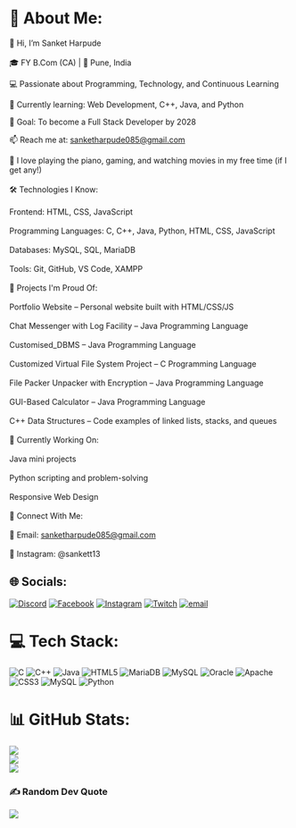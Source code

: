 # 💫 About Me:
👋 Hi, I’m Sanket Harpude<br><br>🎓 FY B.Com (CA) | 📍 Pune, India

💻 Passionate about Programming, Technology, and Continuous Learning

🔭 Currently learning: Web Development, C++, Java, and Python

🎯 Goal: To become a Full Stack Developer by 2028

📫 Reach me at: sanketharpude085@gmail.com

🎹 I love playing the piano, gaming, and watching movies in my free time (if I get any!)<br><br>🛠️ Technologies I Know:<br><br>Frontend: HTML, CSS, JavaScript<br><br>Programming Languages: C, C++, Java, Python, HTML, CSS, JavaScript<br><br>Databases: MySQL, SQL, MariaDB<br><br>Tools: Git, GitHub, VS Code, XAMPP<br><br>📌 Projects I'm Proud Of:<br><br>Portfolio Website – Personal website built with HTML/CSS/JS<br><br>Chat Messenger with Log Facility – Java Programming Language<br><br>Customised_DBMS – Java Programming Language<br><br>Customized Virtual File System Project – C Programming Language<br><br>File Packer Unpacker with Encryption – Java Programming Language<br><br>GUI-Based Calculator – Java Programming Language<br><br>C++ Data Structures – Code examples of linked lists, stacks, and queues<br><br>🌱 Currently Working On:<br><br>Java mini projects<br><br>Python scripting and problem-solving<br><br>Responsive Web Design<br><br>🤝 Connect With Me:<br><br>📧 Email: sanketharpude085@gmail.com<br><br>📸 Instagram: @sankett13


## 🌐 Socials:
[![Discord](https://img.shields.io/badge/Discord-%237289DA.svg?logo=discord&logoColor=white)](https://discord.gg/461572189414621197) [![Facebook](https://img.shields.io/badge/Facebook-%231877F2.svg?logo=Facebook&logoColor=white)](https://facebook.com/https://www.facebook.com/sanket.harpude.1) [![Instagram](https://img.shields.io/badge/Instagram-%23E4405F.svg?logo=Instagram&logoColor=white)](https://instagram.com/sankett13) [![Twitch](https://img.shields.io/badge/Twitch-%239146FF.svg?logo=Twitch&logoColor=white)](https://twitch.tv/sankuuu_) [![email](https://img.shields.io/badge/Email-D14836?logo=gmail&logoColor=white)](mailto:sanketharpude085@gmail.com) 

# 💻 Tech Stack:
![C](https://img.shields.io/badge/c-%2300599C.svg?style=flat&logo=c&logoColor=white) ![C++](https://img.shields.io/badge/c++-%2300599C.svg?style=flat&logo=c%2B%2B&logoColor=white) ![Java](https://img.shields.io/badge/java-%23ED8B00.svg?style=flat&logo=openjdk&logoColor=white) ![HTML5](https://img.shields.io/badge/html5-%23E34F26.svg?style=flat&logo=html5&logoColor=white) ![MariaDB](https://img.shields.io/badge/MariaDB-003545?style=flat&logo=mariadb&logoColor=white) ![MySQL](https://img.shields.io/badge/mysql-4479A1.svg?style=flat&logo=mysql&logoColor=white) ![Oracle](https://img.shields.io/badge/Oracle-F80000?style=flat&logo=oracle&logoColor=white) ![Apache](https://img.shields.io/badge/apache-%23D42029.svg?style=flat&logo=apache&logoColor=white) ![CSS3](https://img.shields.io/badge/css3-%231572B6.svg?style=flat&logo=css3&logoColor=white) ![MySQL](https://img.shields.io/badge/mysql-4479A1.svg?style=flat&logo=mysql&logoColor=white) ![Python](https://img.shields.io/badge/python-3670A0?style=flat&logo=python&logoColor=ffdd54)
# 📊 GitHub Stats:
![](https://github-readme-stats.vercel.app/api?username=sankuuu&theme=default_repocard&hide_border=true&include_all_commits=false&count_private=false)<br/>
![](https://nirzak-streak-stats.vercel.app/?user=sankuuu&theme=default_repocard&hide_border=true)<br/>
![](https://github-readme-stats.vercel.app/api/top-langs/?username=sankuuu&theme=default_repocard&hide_border=true&include_all_commits=false&count_private=false&layout=compact)

### ✍️ Random Dev Quote
![](https://quotes-github-readme.vercel.app/api?type=horizontal&theme=radical)

<!-- Proudly created with GPRM ( https://gprm.itsvg.in ) -->
